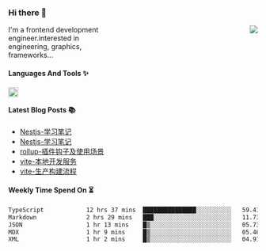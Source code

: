 <!--
**zhaohuanyuu/zhaohuanyuu** is a ✨ _special_ ✨ repository because its `README.md` (this file) appears on your GitHub profile.
-->

### Hi there 👋

<picture>
  <source media="(prefers-color-scheme: dark)" srcset="https://github-readme-stats.vercel.app/api?username=zhaohuanyuu&count_private=true&show_icons=true&theme=city_lights&hide_title=true">
  <img align="right" src="https://github-readme-stats.vercel.app/api?username=zhaohuanyuu&count_private=true&show_icons=true&hide_title=true">
</picture>

<p align="left" style="width:40%">I'm a frontend development engineer.interested in engineering, graphics, frameworks...</p>

#### Languages And Tools ✨

<img align="left" height="20" src="https://skillicons.dev/icons?i=js,ts,nodejs,rust,react,vue,svelte,gatsby,graphql,nestjs" />

</br>

#### Latest Blog Posts 📚
<!-- BLOG-POST-LIST:START -->
- [Nestjs-学习笔记](https://auu.zone/post/openai-note)
- [Nestjs-学习笔记](https://auu.zone/post/single-spa-note)
- [rollup-插件钩子及使用场景](https://auu.zone/post/rollup-plugin)
- [vite-本地开发服务](https://auu.zone/post/vite-server)
- [vite-生产构建流程](https://auu.zone/post/vite-build)
<!-- BLOG-POST-LIST:END -->

#### Weekly Time Spend On ⏳
<!--START_SECTION:waka-->

```txt
TypeScript            12 hrs 37 mins  ███████████████░░░░░░░░░░   59.41 %
Markdown              2 hrs 29 mins   ███░░░░░░░░░░░░░░░░░░░░░░   11.73 %
JSON                  1 hr 13 mins    █▒░░░░░░░░░░░░░░░░░░░░░░░   05.73 %
MDX                   1 hr 9 mins     █▒░░░░░░░░░░░░░░░░░░░░░░░   05.46 %
XML                   1 hr 2 mins     █▒░░░░░░░░░░░░░░░░░░░░░░░   04.91 %
```

<!--END_SECTION:waka-->
